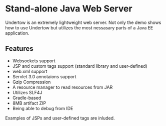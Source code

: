 # Stand-alone Java Web Server

Undertow is an extremely lightweight web server. Not only the demo shows how to use Undertow but utilizes the most nessasary parts of a Java EE application.

## Features

* Websockets support
* JSP and custom tags support (standard library and user-defined)
* web.xml support
* Servlet 3.0 annotaions support
* Gzip Compression
* A resource manager to read resources from JAR
* Utilizes SLF4J
* Gradle-based
* 8MB artifact ZIP
* Being able to debug from IDE

Examples of JSPs and user-defined tags are inluded.
